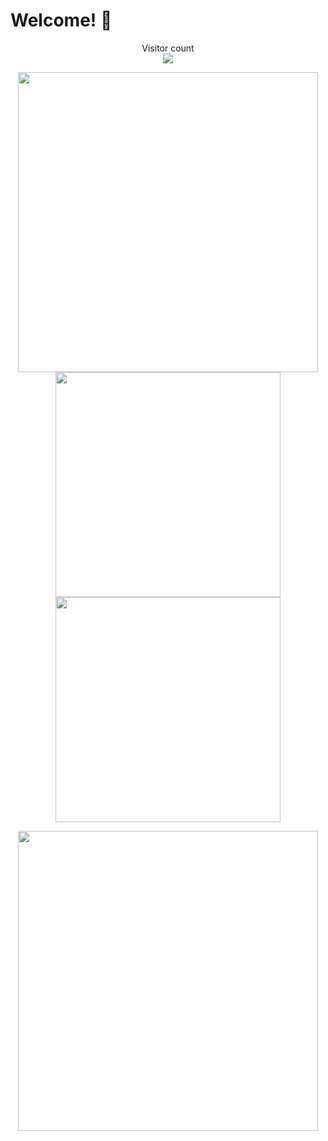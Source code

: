 # Welcome! 👋

<p align="center"> 
  Visitor count</br>
  <img src="https://profile-counter.glitch.me/BillZhong2008/count.svg" />
</p>
<p align="center"> 
  <img src="https://github-readme-stats.vercel.app/api?username=BillZhong2008&count_private=true&show_icons=true&include_all_commits=true&text_bold=true&theme=tokyonight" width="480"/>
  <img src="https://github-readme-stats.vercel.app/api/pin/?username=BillZhong2008&repo=BillZhong2008&theme=tokyonight" width="360"/>
  <img src="https://github-readme-stats.vercel.app/api/pin/?username=Peckot Studios&repo=peckot.com&theme=tokyonight" width="360"/>
</p>
<p align="center"> 
  <img src="https://osu-sig.vercel.app/card?user=Bill_Zhong&mode=std&animation=true&skills=true" width="480"/>
</p>
